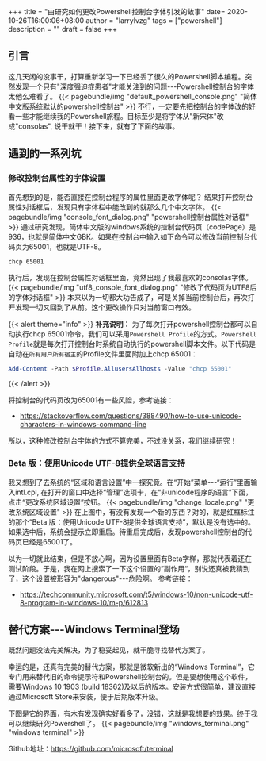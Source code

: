 +++
title = "由研究如何更改Powershell控制台字体引发的故事"
date= 2020-10-26T16:00:06+08:00
author = "larrylvzg"
tags = ["powershell"]
description = ""
draft = false
+++

## 引言
这几天闲的没事干，打算重新学习一下已经丢了很久的Powershell脚本编程。突然发现一个只有"深度强迫症患者"才能关注到的问题---Powershell控制台的字体太他么难看了。
{{< pagebundle/img "default_powershell_console.png" "简体中文版系统默认的powershell控制台" >}}
不行，一定要先把控制台的字体改的好看一些才能继续我的Powershell旅程。目标至少是将字体从"新宋体"改成"consolas", 说干就干！接下来，就有了下面的故事。

## 遇到的一系列坑
### 修改控制台属性的字体设置
首先想到的是，能否直接在控制台程序的属性里面更改字体呢？ 结果打开控制台属性对话框后，发现只有字体栏中能改到的就那么几个中文字体。
{{< pagebundle/img "console_font_dialog.png" "powershell控制台属性对话框" >}}
通过研究发现，简体中文版的windows系统的控制台代码页（codePage）是936，也就是简体中文GBK。如果在控制台中输入如下命令可以修改当前控制台代码页为65001，也就是UTF-8。
```
chcp 65001
```
执行后，发现在控制台属性对话框里面，竟然出现了我最喜欢的consolas字体。
{{< pagebundle/img "utf8_console_font_dialog.png" "修改了代码页为UTF8后的字体对话框" >}}
本来以为一切都大功告成了，可是关掉当前控制台后，再次打开发现一切又回到了从前。这个更改操作只对当前窗口有效。

{{< alert theme="info" >}}
**补充说明：** 为了每次打开powershell控制台都可以自动执行chcp 65001命令，我们可以采用`Powershell Profile`的方式。`Powershell Profile`就是每次打开控制台时系统自动执行的powershell脚本文件。以下代码是自动在`所有用户所有宿主`的Profile文件里面附加上chcp 65001：
```powershell
Add-Content -Path $Profile.AllusersAllhosts -Value "chcp 65001"
```
{{< /alert >}}

将控制台的代码页改为65001有一些风险，参考链接：
* https://stackoverflow.com/questions/388490/how-to-use-unicode-characters-in-windows-command-line

所以，这种修改控制台字体的方式不算完美，不过没关系，我们继续研究！

### Beta 版：使用Unicode UTF-8提供全球语言支持
我又想到了去系统的“区域和语言设置”中一探究竟。在“开始”菜单---“运行”里面输入intl.cpl, 在打开的窗口中选择“管理”选项卡，在“非unicode程序的语言”下面，点击“更改系统区域设置”按钮。
{{< pagebundle/img "change_locale.png" "更改系统区域设置" >}}
在上图中，有没有发现一个新的东西？对的，就是红框标注的那个“Beta 版：使用Unicode UTF-8提供全球语言支持”，默认是没有选中的。如果选中后，系统会提示立即重启。待重启完成后，发现powershell控制台的代码页已经是65001了。

以为一切就此结束，但是不放心啊，因为设置里面有Beta字样，那就代表着还在测试阶段。于是，我在网上搜索了一下这个设置的”副作用“，别说还真被我猜到了，这个设置被形容为"dangerous"---危险啊。
参考链接：
* https://techcommunity.microsoft.com/t5/windows-10/non-unicode-utf-8-program-in-windows-10/m-p/612813


## 替代方案---Windows Terminal登场
既然问题没法完美解决，为了稳妥起见，就干脆寻找替代方案了。

幸运的是，还真有完美的替代方案，那就是微软新出的“Windows Terminal”，它专门用来替代旧的命令提示符和Powershell控制台的。但是要想使用这个软件，需要Windows 10 1903 (build 18362)及以后的版本。安装方式很简单，建议直接通过Microsoft Store来安装，便于后期版本升级。

下图是它的界面，有木有发现确实好看多了，没错，这就是我想要的效果。终于我可以继续研究Powershell了。
{{< pagebundle/img "windows_terminal.png" "windows terminal" >}}

Github地址：https://github.com/microsoft/terminal

